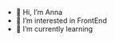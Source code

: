 - 👋 Hi, I’m Anna
- 👀 I’m interested in FrontEnd
- 🌱 I’m currently learning



<!---
Anni-MA/Anni-MA is a ✨ special ✨ repository because its `README.md` (this file) appears on your GitHub profile.
You can click the Preview link to take a look at your changes.
--->
